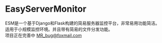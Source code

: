 # EasyServerMonitor
ESM是一个基于Django和Flask构建的简易服务器监控平台，非常易用功能简洁。适用于小规模监控环境。并且带有简易的文件分发功能。</br>
项目正在完善中 MR_bug@foxmail.com
